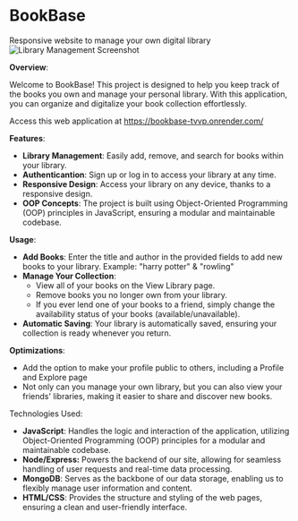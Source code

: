 # BookBase
Responsive website to manage your own digital library
![Library Management Screenshot](images/library1.gif)

**Overview**:

Welcome to BookBase! This project is designed to help you keep track of the books you own and manage your personal library. With this application, you can organize and digitalize your book collection effortlessly. 

Access this web application at https://bookbase-tvvp.onrender.com/

**Features**:
- **Library Management**: Easily add, remove, and search for books within your library.
- **Authenticantion**: Sign up or log in to access your library at any time. 
- **Responsive Design**: Access your library on any device, thanks to a responsive design.
- **OOP Concepts**: The project is built using Object-Oriented Programming (OOP) principles in JavaScript, ensuring a modular and maintainable codebase.

**Usage**:
- **Add Books**: Enter the title and author in the provided fields to add new books to your library. Example: "harry potter" & "rowling"
- **Manage Your Collection**:
  - View all of your books on the View Library page.
  - Remove books you no longer own from your library.
  - If you ever lend one of your books to a friend, simply change the availability status of your books (available/unavailable). 
- **Automatic Saving**: Your library is automatically saved, ensuring your collection is ready whenever you return.
  
 **Optimizations**:
 - Add the option to make your profile public to others, including a Profile and Explore page
 - Not only can you manage your own library, but you can also view your friends' libraries, making it easier to share and discover new books.

Technologies Used:
- **JavaScript**: Handles the logic and interaction of the application, utilizing Object-Oriented Programming (OOP) principles for a modular and maintainable codebase.
- **Node/Express:** Powers the backend of our site, allowing for seamless handling of user requests and real-time data processing.
- **MongoDB**:  Serves as the backbone of our data storage, enabling us to flexibly manage user information and content. 
- **HTML/CSS**: Provides the structure and styling of the web pages, ensuring a clean and user-friendly interface.
